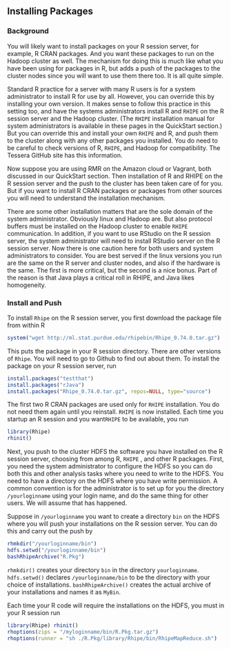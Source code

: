 ## Installing Packages ##

### Background ###

You will likely want to install packages on your R
session server, for example, R CRAN packages. And you want these packages to
run on the Hadoop cluster as well. The mechanism for doing this is much like
what you have been using for packages in R, but adds a push of the packages to
the cluster nodes since you will want to use them there too. It is all quite
simple.

Standard R practice for a server with many R users is for a system
administrator to install R for use by all. However, you can
override this by installing your own version. It makes sense to follow this
practice in this setting too, and have the systems administrators install R
and `RHIPE` on the R session server and the Hadoop cluster.
(The `RHIPE` installation manual for system administrators is available in
these pages in the QuickStart section.) But you can override this and install
your own `RHIPE` and R, and push them to
the cluster along with any other packages you installed.
You do need to be careful to check versions of R, `RHIPE`, and
Hadoop for compatibility. The Tessera GitHub site has this information.

Now suppose you are using RMR on the Amazon cloud or Vagrant, both
discussed in our QuickStart section. Then installation of R
and RHIPE on the R session server and the push to the cluster 
has been taken care of for you. But if you want to install
R CRAN packages or packages from other sources you will need to understand the
installation mechanism.

There are some other installation matters that are the sole domain of the
system administrator. Obviously linux and Hadoop are. But also
protocol buffers must be installed on the Hadoop cluster to enable `RHIPE`
communication. In addition, if you want to use RStudio on the R session
server, the system administrator will need to install RStudio server on the R
session server. Now there is one caution here for both users and system
administrators to consider.  You are best served if the linux versions you
run are the same on the R server and cluster nodes, and also if the
hardware is the same. The first is more critical, but the second is a
nice bonus.  Part of the reason is that Java plays a critical roll in RHIPE,
and Java likes homogeneity.

### Install and Push ###

To install `Rhipe` on the R session server, you first download the package file
from within R


```r
system("wget http://ml.stat.purdue.edu/rhipebin/Rhipe_0.74.0.tar.gz")
```
This puts the package in your R session directory.
There are other versions of `Rhipe`. You will need to go to Github to find out
about them.  To install the package on your R session server, run

```r
install.packages("testthat")
install.packages("rJava")
install.packages("Rhipe_0.74.0.tar.gz", repos=NULL, type="source")
```
The first two R CRAN packages are used only for `RHIPE` installation.
You do not need them again until you reinstall.
`RHIPE` is now installed. Each time you startup an R session and you
want`RHIPE` to be available, you run

```r
library(Rhipe)
rhinit()
```

Next, you push to the cluster HDFS the software you have installed on the R
session server, choosing from among  R, `RHIPE` , and other R packages.
First, you need the system administrator to configure the HDFS so
you can do both this and other analysis tasks where you need to write to the
HDFS. You need to have a directory on the HDFS where you have write permission.
A common convention is for the administrator is to set up for you
the directory `/yourloginname` using your login name, and do the same
thing for other users. We will assume that has happened.

Suppose in `/yourloginname` you want to create a directory `bin` on the
HDFS where you will push your installations on the R session server. You can
do this and carry out the push by

```r
rhmkdir("/yourloginname/bin")
hdfs.setwd("/yourloginname/bin")
bashRhipeArchive("R.Pkg")
```
`rhmkdir()` creates your directory `bin` in the directory `yourloginname`.
`hdfs.setwd()` declares `/yourloginname/bin` to be the directory with your
choice of installations.  `bashRhipeArchive()` creates the actual archive of
your installations and names it as `MyBin`.

Each time your R code will require the installations on the HDFS, you
must in your R session run

```r
library(Rhipe) rhinit()
rhoptions(zips = "/myloginname/bin/R.Pkg.tar.gz")
rhoptions(runner = "sh ./R.Pkg/library/Rhipe/bin/RhipeMapReduce.sh")
```
